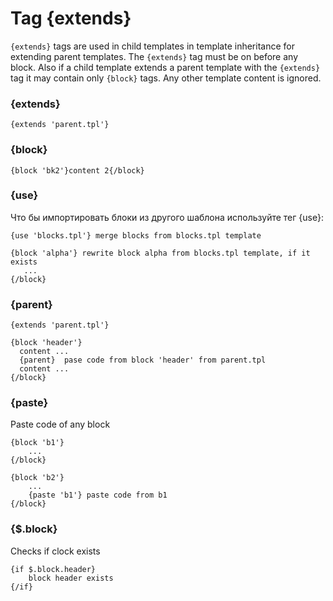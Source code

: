 Tag {extends}
=============

`{extends}` tags are used in child templates in template inheritance for extending parent templates.
The `{extends}` tag must be on before any block.
Also if a child template extends a parent template with the `{extends}` tag it may contain only `{block}` tags. Any other template content is ignored.

### {extends}

```smarty
{extends 'parent.tpl'}
```

### {block}

```smarty
{block 'bk2'}content 2{/block}
```

### {use}

Что бы импортировать блоки из другого шаблона используйте тег {use}:

```smarty
{use 'blocks.tpl'} merge blocks from blocks.tpl template

{block 'alpha'} rewrite block alpha from blocks.tpl template, if it exists
   ...
{/block}
```

### {parent}

```smarty
{extends 'parent.tpl'}

{block 'header'}
  content ...
  {parent}  pase code from block 'header' from parent.tpl
  content ...
{/block}
```

### {paste}

Paste code of any block

```smarty
{block 'b1'}
    ...
{/block}

{block 'b2'}
    ...
    {paste 'b1'} paste code from b1
{/block}

```

### {$.block}

Checks if clock exists

```smarty
{if $.block.header}
    block header exists
{/if}
```